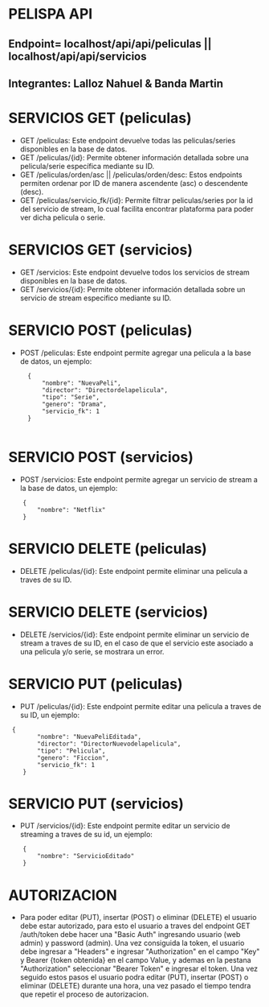 # PELISPA API
## Endpoint= localhost/api/api/peliculas || localhost/api/api/servicios

## Integrantes: Lalloz Nahuel & Banda Martin

# SERVICIOS GET (peliculas)
- GET /peliculas: Este endpoint devuelve todas las peliculas/series disponibles en la base de datos.
- GET /peliculas/{id}: Permite obtener información detallada sobre una pelicula/serie específica mediante su ID.
- GET /peliculas/orden/asc || /peliculas/orden/desc: Estos endpoints permiten ordenar por ID de manera ascendente (asc) o descendente (desc).
- GET /peliculas/servicio_fk/{id}: Permite filtrar peliculas/series por la id del servicio de stream, lo cual facilita encontrar plataforma para poder ver dicha pelicula o serie.


# SERVICIOS GET (servicios)
- GET /servicios: Este endpoint devuelve todos los servicios de stream disponibles en la base de datos.
- GET /servicios/{id}: Permite obtener información detallada sobre un servicio de stream especifico mediante su ID.


# SERVICIO POST (peliculas)
- POST /peliculas: Este endpoint permite agregar una pelicula a la base de datos, un ejemplo:
  ```
    {
        "nombre": "NuevaPeli",
        "director": "Directordelapelicula",
        "tipo": "Serie",
        "genero": "Drama",
        "servicio_fk": 1
    }


# SERVICIO POST (servicios)
- POST /servicios: Este endpoint permite agregar un servicio de stream a la base de datos, un ejemplo:
```
    {
        "nombre": "Netflix"
    }

```

# SERVICIO DELETE (peliculas)
- DELETE /peliculas/{id}: Este endpoint permite eliminar una pelicula a traves de su ID.


# SERVICIO DELETE (servicios)
- DELETE /servicios/{id}: Este endpoint permite eliminar un servicio de stream a traves de su ID, en el caso de que el servicio este asociado a una pelicula y/o serie, se mostrara un error.


# SERVICIO PUT (peliculas)
- PUT /peliculas/{id}: Este endpoint permite editar una pelicula a traves de su ID, un ejemplo:
```
 {
        "nombre": "NuevaPeliEditada",
        "director": "DirectorNuevodelapelicula",
        "tipo": "Pelicula",
        "genero": "Ficcion",
        "servicio_fk": 1
    }

```
# SERVICIO PUT (servicios)
- PUT /servicios/{id}: Este endpoint permite editar un servicio de streaming a traves de su id, un ejemplo:
```
    {
        "nombre": "ServicioEditado"
    }
```
# AUTORIZACION
- Para poder editar (PUT), insertar (POST) o eliminar (DELETE) el usuario debe estar autorizado, para esto el usuario a traves del endpoint GET /auth/token debe hacer una "Basic Auth" ingresando usuario (web admin) y password (admin). Una vez consiguida la token, el usuario debe ingresar a "Headers" e ingresar "Authorization" en el campo "Key" y Bearer {token obtenida} en el campo Value, y ademas en la pestana "Authorization" seleccionar "Bearer Token" e ingresar el token. Una vez seguido estos pasos el usuario podra editar (PUT), insertar (POST) o eliminar (DELETE) durante una hora, una vez pasado el tiempo tendra que repetir el proceso de autorizacion.
